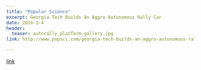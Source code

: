 ```yaml
---
title: "Popular Science"
excerpt: Georgia Tech Builds An Aggro Autonomous Rally Car
date: 2016-1-4
header:
  teaser: autorally_platform_gallery.jpg
link: http://www.popsci.com/georgia-tech-builds-an-aggro-autonomous-rally-car

---
```


[link](#)
